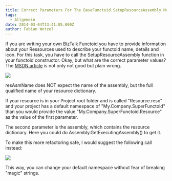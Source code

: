 ```yaml
---
title: Correct Parameters For The BaseFunctoid.SetupResourceAssembly Method
tags:
  - Allgemein
date: 2014-03-04T13:41:05.000Z
author: Fabian Wetzel
---
```


If you are writing your own BizTalk Functoid you have to provide information about your Ressources used to describe your functoid name, details and icon. For this task, you have to call the SetupResourceAssembly function in your functoid constructor. Okay, but what are the correct parameter values? The [MSDN article](https://msdn.microsoft.com/en-us/library/microsoft.biztalk.basefunctoids.basefunctoid.setupresourceassembly.aspx) is not only not good but plain wrong.

![](https://az275061.vo.msecnd.net/blogmedia/2014/03/030414_1242_CorrectPara1.png)

resAsmName does NOT expect the name of the assembly, but the full qualified name of your resource dictionary.

If your resource is in your Project root folder and is called "Resource.resx" and your project has a default namespace of "My.Company.SuperFunctoid" than you would provide the value "My.Company.SuperFunctoid.Resource" as the value of the first parameter.

The second parameter is the assembly, which contains the resource dictionary. Here you could do Assembly.GetExecutingAssembly() to get it.

To make this more refactoring safe, I would suggest the following call instead:

![](https://az275061.vo.msecnd.net/blogmedia/2014/03/030414_1242_CorrectPara2.png)

This way, you can change your default namespace without fear of breaking "magic" strings.



